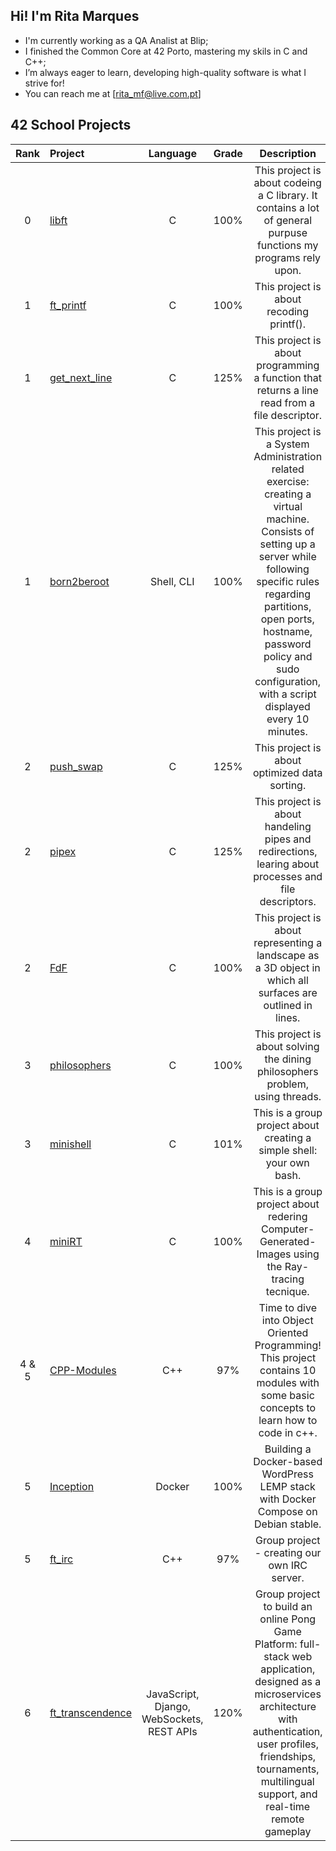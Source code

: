 ## Hi! I'm Rita Marques
- I'm currently working as a QA Analist at Blip;
- I finished the Common Core at 42 Porto, mastering my skils in C and C++;
- I’m always eager to learn, developing high-quality software is what I strive for!
- You can reach me at [rita_mf@live.com.pt]


## 42 School Projects

| Rank | Project | Language | Grade | Description |
| :---: | :--- | :---: | :---: | :---: |
| 0 | [libft](https://github.com/rimarque/Lv00_Libft_42) | C | 100% | This project is about codeing a C library. It contains a lot of general purpuse functions my programs rely upon. |
| 1 | [ft_printf](https://github.com/rimarque/printf) | C | 100% | This project is about recoding printf(). |
| 1 | [get_next_line](https://github.com/rimarque/get_next_line) | C | 125% | This project is about programming a function that returns a line read from a file descriptor. |
| 1 | [born2beroot]() | Shell, CLI | 100% | This project is a System Administration related exercise: creating a virtual machine. Consists of setting up a server while following specific rules regarding partitions, open ports, hostname, password policy and sudo configuration, with a script displayed every 10 minutes. |
| 2 | [push_swap](https://github.com/rimarque/push_swap) | C | 125% | This project is about optimized data sorting. |
| 2 | [pipex](https://github.com/rimarque/pipex) | C | 125% | This project is about handeling pipes and redirections, learing about processes and file descriptors. |
| 2 | [FdF](https://github.com/rimarque/FDF) | C | 100% | This project is about representing a landscape as a 3D object in which all surfaces are outlined in lines. |
| 3 | [philosophers](https://github.com/rimarque/Philosophers) | C | 100% | This project is about solving the dining philosophers problem, using threads. |
| 3 | [minishell](https://github.com/rimarque/Minishell) | C | 101% | This is a group project about creating a simple shell: your own bash. |
| 4 | [miniRT](https://github.com/rimarque/minirt) | C | 100% | This is a group project about redering Computer-Generated-Images using the Ray-tracing tecnique. |
| 4 & 5 | [CPP-Modules](https://github.com/rimarque/CPP-Modules)| C++ | 97% | Time to dive into Object Oriented Programming! This project contains 10 modules with some basic concepts to learn how to code in c++. |
| 5 | [Inception](https://github.com/rimarque/Inception) | Docker | 100% | Building a Docker-based WordPress LEMP stack with Docker Compose on Debian stable. |
| 5 | [ft_irc](https://github.com/JenniferAraujo/Ft_irc) | C++ | 97% | Group project - creating our own IRC server. |
| 6 | [ft_transcendence](https://github.com/csilva-f/42cursus_lvl6_Transcendence) | JavaScript, Django, WebSockets, REST APIs | 120% | Group project to build an online Pong Game Platform: full-stack web application, designed as a microservices architecture with authentication, user profiles, friendships, tournaments, multilingual support, and real-time remote gameplay|

